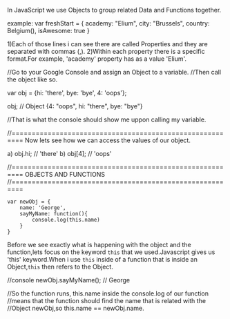 In JavaScript we use Objects to group related Data and Functions together.

example:
	var freshStart = {
						academy: "Elium",
						city: "Brussels",
						country: Belgium(),
						isAwesome: true
					}

1)Each of those lines i can see there are called Properties and they are separated with commas (,).
2)Within each property there is a specific format.For example, 'academy' property has as a value 'Elium'.


//Go to your Google Console and assign an Object to a variable.
//Then call the object like so.

var obj = {hi: 'there', bye: 'bye', 4: 'oops'};

obj; // Object {4: "oops", hi: "there", bye: "bye"}

//That is what the console should show me uppon calling my variable.

//=========================================================
Now lets see how we can access the values of our object.

a) obj.hi; // 'there'
b) obj[4]; // 'oops'

//=========================================================
OBJECTS AND FUNCTIONS
//=========================================================


	var newObj = {
		name: 'George',
		sayMyName: function(){
			console.log(this.name)
		}
	}

Before we see exactly what is happening with the object and the function,lets focus on the keyword `this` that we used.Javascript gives us 'this' keyword.When i use `this` inside of a function that is inside an Object,`this` then refers to the Object.

//console
newObj.sayMyName(); // George

//So the function runs, this.name inside the console.log of our function //means that the function should find the name that is related with the //Object newObj,so this.name == newObj.name.
